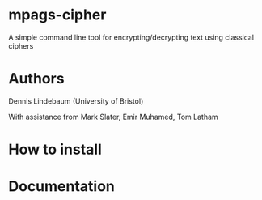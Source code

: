 # mpags-cipher
A simple command line tool for encrypting/decrypting text using classical ciphers

# Authors
Dennis Lindebaum (University of Bristol)

With assistance from
Mark Slater, Emir Muhamed, Tom Latham

# How to install

# Documentation